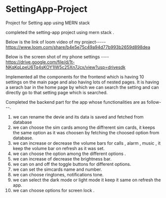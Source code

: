 # SettingApp-Project
Project for Setting app using MERN stack


completed the setting-app project using mern stack .


Below is the link of loom video of my project-----
https://www.loom.com/share/b4e5e75c49a94d77b993b2659d898dea


Below is the screen shot of my phone settings ----
https://drive.google.com/file/d/1t-NKqKqLpeU6Tq4sKOY1lW5c25Xn7Jcx/view?usp=drivesdk

Implemented all the components for the frontend which is having 10 settings on the main page and 
also having lots of nested pages.
It is having a serach bar in the home page by which we can search the setting and can directly go to that setting page which is searched.


Completed the backend part for the app whose functionalities are as follow---.
1. we can rename the devie and its data is saved and fetched from database
2. we can choose the sim cards among the diffrerent sim cards, it keeps the same option as it was choosen by fetching the choosed option from database.
3. we can increase or decrease the volume bars for calls , alarm , music , it keep the volume bar on refresh as it was set.
4. we can choose the option among the different options .
5. we can increase of decrease the brightness bar.
6. we can on and off the toggle buttons for different options.
7. we can set the simcards name and number.
8. we can choose ringtones, notifications tone.
9. we can select the dark mode or light mode it keep it same on refresh the app.
10. we can choose options for screen lock .
